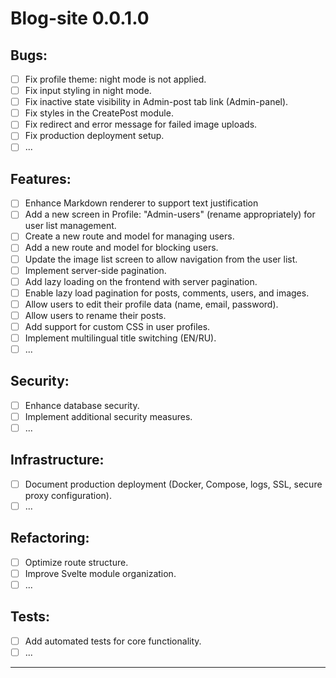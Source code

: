# Blog-site 0.0.1.0

## Bugs:
- [ ] Fix profile theme: night mode is not applied.
- [ ] Fix input styling in night mode.
- [ ] Fix inactive state visibility in Admin-post tab link (Admin-panel).
- [ ] Fix styles in the CreatePost module.
- [ ] Fix redirect and error message for failed image uploads.
- [ ] Fix production deployment setup.
- [ ] ...

## Features:
- [ ] Enhance Markdown renderer to support text justification
- [ ] Add a new screen in Profile: "Admin-users" (rename appropriately) for user list management.
- [ ] Create a new route and model for managing users.
- [ ] Add a new route and model for blocking users.
- [ ] Update the image list screen to allow navigation from the user list.
- [ ] Implement server-side pagination.
- [ ] Add lazy loading on the frontend with server pagination.
- [ ] Enable lazy load pagination for posts, comments, users, and images.
- [ ] Allow users to edit their profile data (name, email, password).
- [ ] Allow users to rename their posts.
- [ ] Add support for custom CSS in user profiles.
- [ ] Implement multilingual title switching (EN/RU).
- [ ] ...

## Security:
- [ ] Enhance database security.
- [ ] Implement additional security measures.
- [ ] ...

## Infrastructure:
- [ ] Document production deployment (Docker, Compose, logs, SSL, secure proxy configuration).
- [ ] ...

## Refactoring:
- [ ] Optimize route structure.
- [ ] Improve Svelte module organization.
- [ ] ...

## Tests:
- [ ] Add automated tests for core functionality.
- [ ] ...

---
